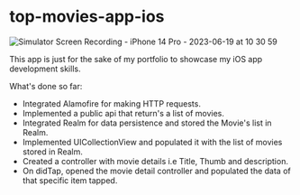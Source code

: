 # top-movies-app-ios
![Simulator Screen Recording - iPhone 14 Pro - 2023-06-19 at 10 30 59](https://github.com/mobeenriaz89/top-movies-app-ios/assets/21241156/62ba4182-23a6-40ca-8167-823dd3c1fd31)


This app is just for the sake of my portfolio to showcase my iOS app development skills.

What's done so far:

- Integrated Alamofire for making HTTP requests.
- Implemented a public api that return's a list of movies.
- Integrated Realm for data persistence and stored the Movie's list in Realm.
- Implemented UICollectionView and populated it with the list of movies stored in Realm.
- Created a controller with movie details i.e Title, Thumb and description.
- On didTap, opened the movie detail controller and populated the data of that specific item tapped.
